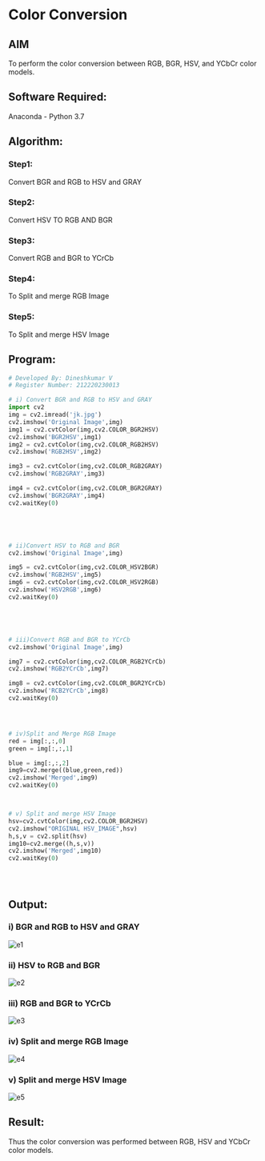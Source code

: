# Color Conversion
## AIM
To perform the color conversion between RGB, BGR, HSV, and YCbCr color models.

## Software Required:
Anaconda - Python 3.7
## Algorithm:
### Step1:
 Convert BGR and RGB to HSV and GRAY

### Step2:
Convert HSV TO RGB AND BGR

### Step3:
Convert RGB and BGR to YCrCb

### Step4:
To Split and merge RGB Image

### Step5:
To Split and merge HSV Image

## Program:
```python
# Developed By: Dineshkumar V
# Register Number: 212220230013

# i) Convert BGR and RGB to HSV and GRAY
import cv2
img = cv2.imread('jk.jpg')
cv2.imshow('Original Image',img)
img1 = cv2.cvtColor(img,cv2.COLOR_BGR2HSV)
cv2.imshow('BGR2HSV',img1)
img2 = cv2.cvtColor(img,cv2.COLOR_RGB2HSV)
cv2.imshow('RGB2HSV',img2)

img3 = cv2.cvtColor(img,cv2.COLOR_RGB2GRAY)
cv2.imshow('RGB2GRAY',img3)

img4 = cv2.cvtColor(img,cv2.COLOR_BGR2GRAY)
cv2.imshow('BGR2GRAY',img4)
cv2.waitKey(0)





# ii)Convert HSV to RGB and BGR
cv2.imshow('Original Image',img)

img5 = cv2.cvtColor(img,cv2.COLOR_HSV2BGR)
cv2.imshow('RGB2HSV',img5)
img6 = cv2.cvtColor(img,cv2.COLOR_HSV2RGB)
cv2.imshow('HSV2RGB',img6)
cv2.waitKey(0)





# iii)Convert RGB and BGR to YCrCb
cv2.imshow('Original Image',img)

img7 = cv2.cvtColor(img,cv2.COLOR_RGB2YCrCb)
cv2.imshow('RGB2YCrCb',img7)

img8 = cv2.cvtColor(img,cv2.COLOR_BGR2YCrCb)
cv2.imshow('RCB2YCrCb',img8)
cv2.waitKey(0)




# iv)Split and Merge RGB Image
red = img[:,:,0]
green = img[:,:,1]

blue = img[:,:,2]
img9=cv2.merge((blue,green,red))
cv2.imshow('Merged',img9)
cv2.waitKey(0)



# v) Split and merge HSV Image
hsv=cv2.cvtColor(img,cv2.COLOR_BGR2HSV)
cv2.imshow("ORIGINAL HSV_IMAGE",hsv)
h,s,v = cv2.split(hsv)
img10=cv2.merge((h,s,v))
cv2.imshow('Merged',img10)
cv2.waitKey(0)





```
## Output:
### i) BGR and RGB to HSV and GRAY

![e1](https://user-images.githubusercontent.com/75235789/162785803-3e644961-bed8-41c1-87da-775a5269b94a.jpg)

### ii) HSV to RGB and BGR

![e2](https://user-images.githubusercontent.com/75235789/162786267-2f866d43-97d6-4ede-af4a-7630d896ca3c.jpg)

### iii) RGB and BGR to YCrCb
![e3](https://user-images.githubusercontent.com/75235789/162785899-31ba113f-b84e-4827-941b-9d6ce449341f.jpg)


### iv) Split and merge RGB Image


![e4](https://user-images.githubusercontent.com/75235789/162785920-0adeb6be-37fb-4fa2-894d-8d37bcf57cca.jpg)

### v) Split and merge HSV Image
![e5](https://user-images.githubusercontent.com/75235789/162785930-8afcbaa8-b40d-476e-a245-a49ed439e685.jpg)




## Result:
Thus the color conversion was performed between RGB, HSV and YCbCr color models.
